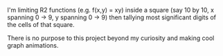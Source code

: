 I'm limiting R2 functions (e.g. f(x,y) = xy) inside a square (say 10 by 10, x spanning 0 -> 9, y spanning 0 -> 9) then tallying most significant digits of the cells of that square.

There is no purpose to this project beyond my curiosity and making cool graph animations. 
